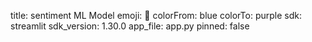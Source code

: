 title: sentiment ML Model
emoji: 🧬
colorFrom: blue
colorTo: purple
sdk: streamlit
sdk_version: 1.30.0
app_file: app.py
pinned: false
